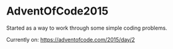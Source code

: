 # AdventOfCode2015

Started as a way to work through some simple coding problems.

Currently on: https://adventofcode.com/2015/day/2
